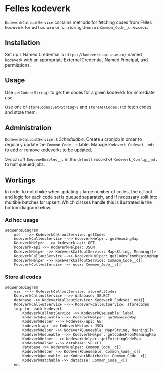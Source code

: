 # Felles kodeverk

`KodeverkCalloutService` contains methods for fetching codes from Felles
kodeverk for ad hoc use or for storing them as `Common_Code__c` records.

## Installation

Set up a Named Credential to `https://kodeverk-api.nav.no/` named `kodeverk`
with an appropriate External Credential, Named Principal, and permissions.

## Usage

Use `getCodes(String)` to get the codes for a given kodeverk for immediate use.

Use one of `storeCodes(Set<String>)` and `storeAllCodes()` to fetch codes and
store them.

## Administration

`KodeverkCalloutService` is *Schedulable*. Create a cronjob in order to
regularly update the `Common_Code__c` table. Manage `Kodeverk_Codeset__mdt` to
add or remove kodeverks to be updated.

Switch off `EnqueueEnabled__c` in the `default` record of `Kodeverk_Config__mdt`
to halt queued jobs.

## Workings

In order to not choke when updating a large number of codes, the callout and
logic for each code set is queued separately, and if necessary split into
multible batches for upsert. Which classes handle this is illustrated in the
bottom diagram below.

### Ad hoc usage

```mermaid
sequenceDiagram
    user -->> KodeverkCalloutService: getCodes
    KodeverkCalloutService -->> KodeverkHelper: getMeaningMap
    KodeverkHelper -->> kodeverk-api: GET
    kodeverk-api ->> KodeverkHelper: JSON
    KodeverkHelper ->> KodeverkCalloutService: Map<String, Meaning[]>
    KodeverkCalloutService -->> KodeverkHelper: getCodesFromMeaningMap
    KodeverkHelper ->> KodeverkCalloutService: Common_Code__c[]
    KodeverkCalloutService ->> user: Common_Code__c[]
```

### Store all codes

```mermaid
sequenceDiagram
    user -->> KodeverkCalloutService: storeAllCodes
    KodeverkCalloutService -->> database: SELECT
    database ->> KodeverkCalloutService: Kodeverk_Codeset__mdt[]
    KodeverkCalloutService -->> KodeverkCalloutService: storeCodes
    loop for each kodeverk
        KodeverkCalloutService ->> KodeverkQueueable: label
        KodeverkQueueable -->> KodeverkHelper: getMeaningMap
        KodeverkHelper -->> kodeverk-api: GET
        kodeverk-api ->> KodeverkHelper: JSON
        KodeverkHelper ->> KodeverkQueueable: Map<String, Meaning[]>
        KodeverkQueueable -->> KodeverkHelper: getCodesFromMeaningMap
        KodeverkHelper -->> KodeverkHelper: getExistingCodeMap
        KodeverkHelper -->> database: SELECT
        database ->> KodeverkHelper: Common_Code__c[]
        KodeverkHelper ->> KodeverkQueueable: Common_Code__c[]
        KodeverkQueueable ->> KodeverkBatchable: Common_Code__c[]
        KodeverkBatchable ->> database: Common_Code__c[]
    end
```

